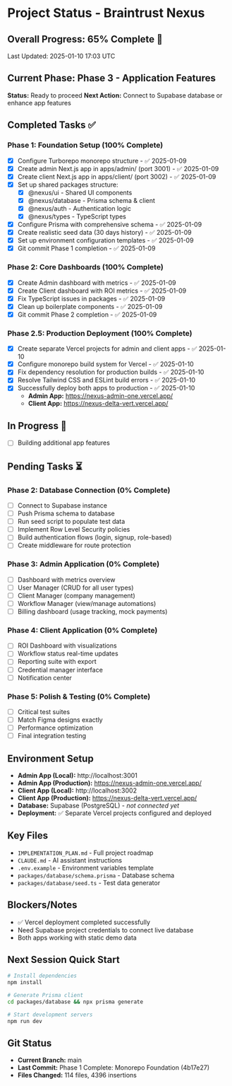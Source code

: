# Project Status - Braintrust Nexus

## Overall Progress: 65% Complete 🚀

Last Updated: 2025-01-10 17:03 UTC

## Current Phase: Phase 3 - Application Features  
**Status:** Ready to proceed
**Next Action:** Connect to Supabase database or enhance app features

## Completed Tasks ✅

### Phase 1: Foundation Setup (100% Complete)
- [x] Configure Turborepo monorepo structure - ✅ 2025-01-09
- [x] Create admin Next.js app in apps/admin/ (port 3001) - ✅ 2025-01-09
- [x] Create client Next.js app in apps/client/ (port 3002) - ✅ 2025-01-09
- [x] Set up shared packages structure:
  - [x] @nexus/ui - Shared UI components
  - [x] @nexus/database - Prisma schema & client
  - [x] @nexus/auth - Authentication logic
  - [x] @nexus/types - TypeScript types
- [x] Configure Prisma with comprehensive schema - ✅ 2025-01-09
- [x] Create realistic seed data (30 days history) - ✅ 2025-01-09
- [x] Set up environment configuration templates - ✅ 2025-01-09
- [x] Git commit Phase 1 completion - ✅ 2025-01-09

### Phase 2: Core Dashboards (100% Complete)
- [x] Create Admin dashboard with metrics - ✅ 2025-01-09
- [x] Create Client dashboard with ROI metrics - ✅ 2025-01-09
- [x] Fix TypeScript issues in packages - ✅ 2025-01-09
- [x] Clean up boilerplate components - ✅ 2025-01-09
- [x] Git commit Phase 2 completion - ✅ 2025-01-09

### Phase 2.5: Production Deployment (100% Complete)
- [x] Create separate Vercel projects for admin and client apps - ✅ 2025-01-10
- [x] Configure monorepo build system for Vercel - ✅ 2025-01-10
- [x] Fix dependency resolution for production builds - ✅ 2025-01-10
- [x] Resolve Tailwind CSS and ESLint build errors - ✅ 2025-01-10
- [x] Successfully deploy both apps to production - ✅ 2025-01-10
  - **Admin App:** https://nexus-admin-one.vercel.app/
  - **Client App:** https://nexus-delta-vert.vercel.app/

## In Progress 🔄
- [ ] Building additional app features

## Pending Tasks ⏳

### Phase 2: Database Connection (0% Complete)
- [ ] Connect to Supabase instance
- [ ] Push Prisma schema to database
- [ ] Run seed script to populate test data
- [ ] Implement Row Level Security policies
- [ ] Build authentication flows (login, signup, role-based)
- [ ] Create middleware for route protection

### Phase 3: Admin Application (0% Complete)
- [ ] Dashboard with metrics overview
- [ ] User Manager (CRUD for all user types)
- [ ] Client Manager (company management)
- [ ] Workflow Manager (view/manage automations)
- [ ] Billing dashboard (usage tracking, mock payments)

### Phase 4: Client Application (0% Complete)
- [ ] ROI Dashboard with visualizations
- [ ] Workflow status real-time updates
- [ ] Reporting suite with export
- [ ] Credential manager interface
- [ ] Notification center

### Phase 5: Polish & Testing (0% Complete)
- [ ] Critical test suites
- [ ] Match Figma designs exactly
- [ ] Performance optimization
- [ ] Final integration testing

## Environment Setup
- **Admin App (Local):** http://localhost:3001
- **Admin App (Production):** https://nexus-admin-one.vercel.app/
- **Client App (Local):** http://localhost:3002  
- **Client App (Production):** https://nexus-delta-vert.vercel.app/
- **Database:** Supabase (PostgreSQL) - *not connected yet*
- **Deployment:** ✅ Separate Vercel projects configured and deployed

## Key Files
- `IMPLEMENTATION_PLAN.md` - Full project roadmap
- `CLAUDE.md` - AI assistant instructions
- `.env.example` - Environment variables template
- `packages/database/schema.prisma` - Database schema
- `packages/database/seed.ts` - Test data generator

## Blockers/Notes
- ✅ Vercel deployment completed successfully
- Need Supabase project credentials to connect live database
- Both apps working with static demo data

## Next Session Quick Start
```bash
# Install dependencies
npm install

# Generate Prisma client
cd packages/database && npx prisma generate

# Start development servers
npm run dev
```

## Git Status
- **Current Branch:** main
- **Last Commit:** Phase 1 Complete: Monorepo Foundation (4b17e27)
- **Files Changed:** 114 files, 4396 insertions